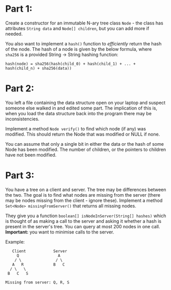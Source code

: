 # Part 1:

Create a constructor for an immutable N-ary tree class `Node` - the class has attributes `String data` and `Node[] children`, but you can add more if needed.

You also want to implement a `hash()` function to _efficiently_ return the hash of the node. The hash of a node is given by the below formula, where `sha256` is a provided String -> String hashing function:
```
hash(node) = sha256(hash(child_0) + hash(child_1) + ... + hash(child_n) + sha256(data))
```

# Part 2:

You left a file containing the data structure open on your laptop and suspect someone else walked in and edited some part. The implication of this is, when you load the data structure back into the program there may be inconsistencies.

Implement a method `Node verify()` to find which node (if any) was modified. This should return the Node that was modified or NULL if none.

You can assume that only a single bit in either the data or the hash of some Node has been modified. The number of children, or the pointers to children have not been modified.

# Part 3:

You have a tree on a client and server. The tree may be differences between the two. The goal is to find what nodes are missing from the server (there may be nodes missing from the client - ignore these). Implement a method `Set<Node> missingFromServer()` that returns all missing nodes.

They give you a function `boolean[] isNodeInServer(String[] hashes)` which is thought of as making a call to the server and asking it whether a hash is present in the server's tree. You can query at most 200 nodes in one call. **Important:** you want to minimise calls to the server.

Example:
```
   Client            Server
     Q                 A
    / \               / \
   A   R             B   C  
  / \   \
 B   C   S
 
Missing from server: Q, R, S
```
